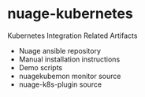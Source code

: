 # nuage-kubernetes

Kubernetes Integration Related Artifacts
 - Nuage ansible repository
 - Manual installation instructions
 - Demo scripts
 - nuagekubemon monitor source
 - nuage-k8s-plugin source
